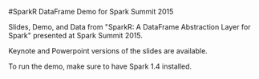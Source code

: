 #SparkR DataFrame Demo for Spark Summit 2015

Slides, Demo, and Data from "SparkR: A DataFrame Abstraction Layer for Spark" presented at Spark Summit 2015.

Keynote and Powerpoint versions of the slides are available.

To run the demo, make sure to have Spark 1.4 installed.
